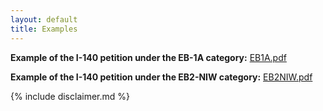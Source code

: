 ```yaml
---
layout: default
title: Examples
---
```


**Example of the I-140 petition under the EB-1A category:**
[EB1A.pdf](assets/EB1A.pdf)

**Example of the I-140 petition under the EB2-NIW category:**
[EB2NIW.pdf](assets/EB2NIW.pdf)


{% include disclaimer.md %}


